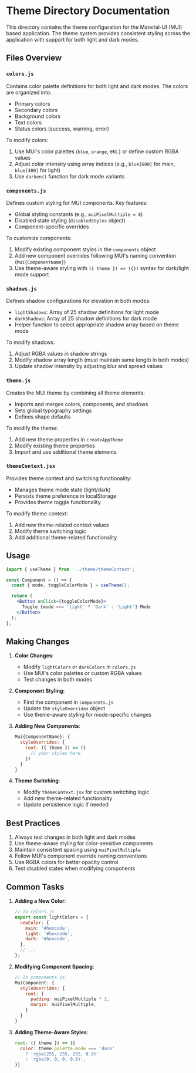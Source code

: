 # Theme Directory Documentation

This directory contains the theme configuration for the Material-UI (MUI) based application. The theme system provides consistent styling across the application with support for both light and dark modes.

## Files Overview

### `colors.js`
Contains color palette definitions for both light and dark modes. The colors are organized into:
- Primary colors
- Secondary colors
- Background colors
- Text colors
- Status colors (success, warning, error)

To modify colors:
1. Use MUI's color palettes (`blue`, `orange`, etc.) or define custom RGBA values
2. Adjust color intensity using array indices (e.g., `blue[600]` for main, `blue[400]` for light)
3. Use `darken()` function for dark mode variants

### `components.js`
Defines custom styling for MUI components. Key features:
- Global styling constants (e.g., `muiPixelMultiple = 8`)
- Disabled state styling (`disabledStyles` object)
- Component-specific overrides

To customize components:
1. Modify existing component styles in the `components` object
2. Add new component overrides following MUI's naming convention (`Mui{ComponentName}`)
3. Use theme-aware styling with `({ theme }) => ({})` syntax for dark/light mode support

### `shadows.js`
Defines shadow configurations for elevation in both modes:
- `lightShadows`: Array of 25 shadow definitions for light mode
- `darkShadows`: Array of 25 shadow definitions for dark mode
- Helper function to select appropriate shadow array based on theme mode

To modify shadows:
1. Adjust RGBA values in shadow strings
2. Modify shadow array length (must maintain same length in both modes)
3. Update shadow intensity by adjusting blur and spread values

### `theme.js`
Creates the MUI theme by combining all theme elements:
- Imports and merges colors, components, and shadows
- Sets global typography settings
- Defines shape defaults

To modify the theme:
1. Add new theme properties in `createAppTheme`
2. Modify existing theme properties
3. Import and use additional theme elements

### `themeContext.jsx`
Provides theme context and switching functionality:
- Manages theme mode state (light/dark)
- Persists theme preference in localStorage
- Provides theme toggle functionality

To modify theme context:
1. Add new theme-related context values
2. Modify theme switching logic
3. Add additional theme-related functionality

## Usage

```jsx
import { useTheme } from '../theme/themeContext';

const Component = () => {
  const { mode, toggleColorMode } = useTheme();

  return (
    <Button onClick={toggleColorMode}>
      Toggle {mode === 'light' ? 'Dark' : 'Light'} Mode
    </Button>
  );
};
```

## Making Changes

1. **Color Changes**:
   - Modify `lightColors` or `darkColors` in `colors.js`
   - Use MUI's color palettes or custom RGBA values
   - Test changes in both modes

2. **Component Styling**:
   - Find the component in `components.js`
   - Update the `styleOverrides` object
   - Use theme-aware styling for mode-specific changes

3. **Adding New Components**:
   ```javascript
   Mui{ComponentName}: {
     styleOverrides: {
       root: ({ theme }) => ({
         // your styles here
       })
     }
   }
   ```

4. **Theme Switching**:
   - Modify `themeContext.jsx` for custom switching logic
   - Add new theme-related functionality
   - Update persistence logic if needed

## Best Practices

1. Always test changes in both light and dark modes
2. Use theme-aware styling for color-sensitive components
3. Maintain consistent spacing using `muiPixelMultiple`
4. Follow MUI's component override naming conventions
5. Use RGBA colors for better opacity control
6. Test disabled states when modifying components

## Common Tasks

1. **Adding a New Color**:
   ```javascript
   // In colors.js
   export const lightColors = {
     newColor: {
       main: '#hexcode',
       light: '#hexcode',
       dark: '#hexcode',
     },
     // ...
   };
   ```

2. **Modifying Component Spacing**:
   ```javascript
   // In components.js
   MuiComponent: {
     styleOverrides: {
       root: {
         padding: muiPixelMultiple * 2,
         margin: muiPixelMultiple,
       }
     }
   }
   ```

3. **Adding Theme-Aware Styles**:
   ```javascript
   root: ({ theme }) => ({
     color: theme.palette.mode === 'dark'
       ? 'rgba(255, 255, 255, 0.9)'
       : 'rgba(0, 0, 0, 0.9)',
   })
   ```
